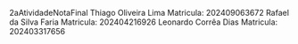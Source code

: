 2aAtividadeNotaFinal
Thiago Oliveira Lima Matricula: 202409063672
Rafael da Silva Faria  Matricula: 202404216926
Leonardo Corrêa Dias Matricula: 202403317656